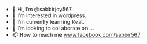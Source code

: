 - 👋 Hi, I’m @sabbirjoy567
- 👀 I’m interested in wordpress.
- 🌱 I’m currently learning Reat.
- 💞️ I’m looking to collaborate on ...
- 📫 How to reach me www.facebook.com/sabbir567

<!---
sabbirjoy567/sabbirjoy567 is a ✨ special ✨ repository because its `README.md` (this file) appears on your GitHub profile.
You can click the Preview link to take a look at your changes.
--->
